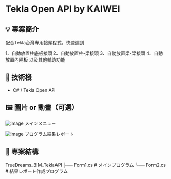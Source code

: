 # Tekla Open API by KAIWEI

## 💡 專案簡介
配合Tekla台灣專用接頭程式，快速達到

1、自動放置柱底板接頭
2、自動放置柱-梁接頭
3、自動放置梁-梁接頭
4、自動放置內隔板
以及其他輔助功能

## 🔧 技術棧
- C# / Tekla Open API

## 🖼️ 圖片 or 動畫（可選）
![image](https://github.com/user-attachments/assets/576895e7-bbee-45fe-92c2-7f15783ff968)
メインメニュー

![image](https://github.com/user-attachments/assets/370eb587-eb1b-4af1-83c6-f6b33b35ee6d)
プログラム結果レポート

## 📁 專案結構

TrueDreams_BIM_TeklaAPI
├── Form1.cs # メインプログラム
└── Form2.cs # 結果レポート作成プログラム
